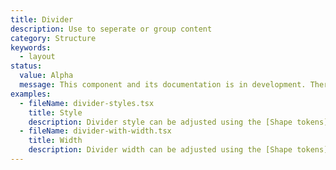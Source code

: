 ```yaml
---
title: Divider
description: Use to seperate or group content
category: Structure
keywords:
  - layout
status:
  value: Alpha
  message: This component and its documentation is in development. There could be breaking changes made to it in a non-major release of Polaris. Please use with caution.
examples:
  - fileName: divider-styles.tsx
    title: Style
    description: Divider style can be adjusted using the [Shape tokens](https://polaris.shopify.com/tokens/shape).
  - fileName: divider-with-width.tsx
    title: Width
    description: Divider width can be adjusted using the [Shape tokens](https://polaris.shopify.com/tokens/shape).
---
```

